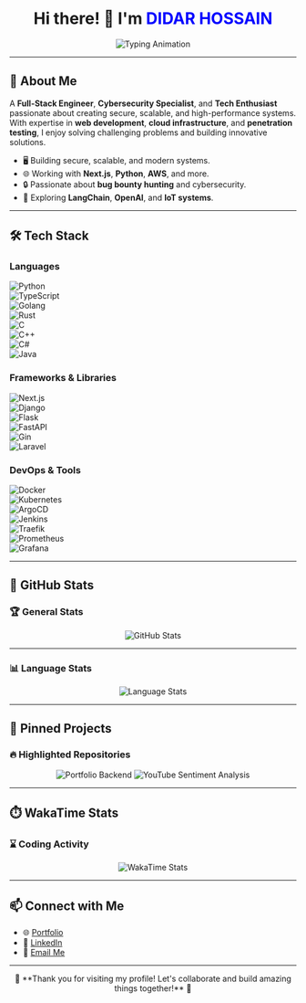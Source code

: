 <h1 align="center">Hi there! 👋 I'm <span style="color:blue">DIDAR HOSSAIN</span></h1>

<p align="center">
  <img src="https://readme-typing-svg.demolab.com?font=Fira+Code&weight=500&size=24&duration=2500&pause=1000&color=2196F3&width=435&lines=Full-Stack+Engineer;Cybersecurity+Specialist;Tech+Enthusiast" alt="Typing Animation">
</p>

---

## 🌟 About Me  

A **Full-Stack Engineer**, **Cybersecurity Specialist**, and **Tech Enthusiast** passionate about creating secure, scalable, and high-performance systems. With expertise in **web development**, **cloud infrastructure**, and **penetration testing**, I enjoy solving challenging problems and building innovative solutions.

- 🖥️ Building secure, scalable, and modern systems.
- 🌐 Working with **Next.js**, **Python**, **AWS**, and more.
- 🔒 Passionate about **bug bounty hunting** and cybersecurity.
- 🚀 Exploring **LangChain**, **OpenAI**, and **IoT systems**.

---

## 🛠️ Tech Stack  

### Languages  
![Python](https://img.shields.io/badge/Python-FFD43B?style=for-the-badge&logo=python&logoColor=blue)  
![TypeScript](https://img.shields.io/badge/TypeScript-007ACC?style=for-the-badge&logo=typescript&logoColor=white)  
![Golang](https://img.shields.io/badge/Go-00ADD8?style=for-the-badge&logo=go&logoColor=white)  
![Rust](https://img.shields.io/badge/Rust-000000?style=for-the-badge&logo=rust&logoColor=white)  
![C](https://img.shields.io/badge/C-A8B9CC?style=for-the-badge&logo=c&logoColor=white)  
![C++](https://img.shields.io/badge/C%2B%2B-00599C?style=for-the-badge&logo=cplusplus&logoColor=white)  
![C#](https://img.shields.io/badge/C%23-239120?style=for-the-badge&logo=csharp&logoColor=white)  
![Java](https://img.shields.io/badge/Java-007396?style=for-the-badge&logo=java&logoColor=white)  

### Frameworks & Libraries  
![Next.js](https://img.shields.io/badge/Next.js-000?style=for-the-badge&logo=nextdotjs&logoColor=white)  
![Django](https://img.shields.io/badge/Django-092E20?style=for-the-badge&logo=django&logoColor=white)  
![Flask](https://img.shields.io/badge/Flask-000000?style=for-the-badge&logo=flask&logoColor=white)  
![FastAPI](https://img.shields.io/badge/FastAPI-009688?style=for-the-badge&logo=fastapi&logoColor=white)  
![Gin](https://img.shields.io/badge/Gin-00ADD8?style=for-the-badge&logo=go&logoColor=white)  
![Laravel](https://img.shields.io/badge/Laravel-FF2D20?style=for-the-badge&logo=laravel&logoColor=white)  

### DevOps & Tools  
![Docker](https://img.shields.io/badge/Docker-2496ED?style=for-the-badge&logo=docker&logoColor=white)  
![Kubernetes](https://img.shields.io/badge/Kubernetes-326CE5?style=for-the-badge&logo=kubernetes&logoColor=white)  
![ArgoCD](https://img.shields.io/badge/ArgoCD-FE4C36?style=for-the-badge&logo=argo&logoColor=white)  
![Jenkins](https://img.shields.io/badge/Jenkins-D24939?style=for-the-badge&logo=jenkins&logoColor=white)  
![Traefik](https://img.shields.io/badge/Traefik-FF9A00?style=for-the-badge&logo=traefik&logoColor=white)  
![Prometheus](https://img.shields.io/badge/Prometheus-E6522C?style=for-the-badge&logo=prometheus&logoColor=white)  
![Grafana](https://img.shields.io/badge/Grafana-F46800?style=for-the-badge&logo=grafana&logoColor=white)  

---

## 🌟 GitHub Stats  

### 🏆 General Stats  
<div align="center">
  <img src="https://github-readme-stats.vercel.app/api?username=expertdidar&show_icons=true&theme=radical" alt="GitHub Stats">
</div>

---

### 📊 Language Stats  
<div align="center">
  <img src="https://github-readme-stats.vercel.app/api/top-langs/?username=expertdidar&layout=donut" alt="Language Stats">
</div>

---

## 📌 Pinned Projects  

### 🔥 Highlighted Repositories  
<div align="center">
  <img src="https://github-readme-stats.vercel.app/api/pin/?username=expertdidar&repo=portfolio-backend&theme=radical" alt="Portfolio Backend">
  <img src="https://github-readme-stats.vercel.app/api/pin/?username=expertdidar&repo=youtube-sentiment-analysis&theme=radical" alt="YouTube Sentiment Analysis">
</div>

---

## ⏱️ WakaTime Stats  

### ⌛ Coding Activity  
<div align="center">
  <img src="https://github-readme-stats.vercel.app/api/wakatime?username=expertdidar" alt="WakaTime Stats">
</div>

---

## 📫 Connect with Me  

- 🌐 [Portfolio](https://ihemon.me)  
- 💼 [LinkedIn](https://www.linkedin.com/in/istiak-hassan-emon/)  
- 📧 [Email Me](mailto:expertdidar@gmail.com)  

---

<p align="center">
  🚀 **Thank you for visiting my profile! Let's collaborate and build amazing things together!** 🚀
</p>
